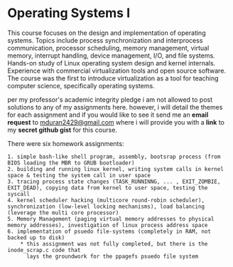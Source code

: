 # Operating Systems I
  
This course focuses on the design and implementation of operating systems. Topics include process synchronization and interprocess communication, processor scheduling, memory management, virtual memory, interrupt handling, device management, I/O, and file systems. Hands-on study of Linux operating system design and kernel internals. Experience with commercial virtualization tools and open source software. The course was the first to introduce virtualization as a tool for teaching computer science, specifically operating systems.

per my professor's academic integrity pledge i am not allowed to post solutions to any of my assignments here. however, i will detail the themes for each assignment and if you would like to see it send me an **email request** to mduran2429@gmail.com where i will provide you with a **link** to my **secret github gist** for this course.

There were six homework assignments:

	1. simple bash-like shell program, assembly, bootsrap process (from BIOS loading the MBR to GRUB bootloader)
	2. building and running linux kernel, writing system calls in kernel space & testing the system call in user space 
	3. tracing process state changes (TASK_RUNNINNG, ... , EXIT_ZOMBIE, EXIT_DEAD), copying data from kernel to user space, testing the syscall
	4. kernel scheduler hacking (multicore round-robin scheduler), synchronization (low-level locking mechanisms), load balancing (leverage the multi core processor)
	5. Memory Management (paging virtual memory addresses to physical memory addresses), investigation of linux process address space
	6. implementation of psuedo file-systems (completely in RAM, not backed up to disk)
		* this assignment was not fully completed, but there is the inode_scrap.c code that
		  lays the groundwork for the ppagefs psuedo file system
